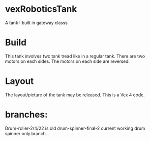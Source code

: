 # vexRoboticsTank
A tank I built in gateway classs

# Build

This tank involves two tank tread like in a regular tank. There are two motors on each sides. The motors on each side are reversed. 

# Layout
The layout/picture of the tank may be released. This is a Vex 4 code. 


# branches:

Drum-roller-2/4/22 is old 
drum-spinner-final-2 current working drum spinner only branch
